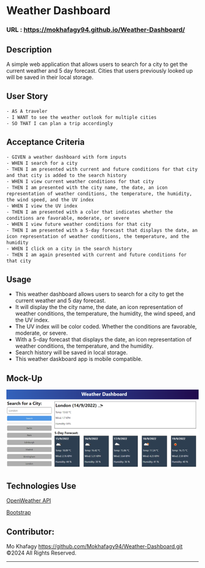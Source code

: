 # Weather Dashboard

### URL : https://mokhafagy94.github.io/Weather-Dashboard/

## Description
A simple web application that allows users to search for a city to get the current weather and 5 day forecast. Cities that users previously looked up will be saved in their local storage.

## User Story
```
- AS A traveler
- I WANT to see the weather outlook for multiple cities
- SO THAT I can plan a trip accordingly
```

## Acceptance Criteria
```
- GIVEN a weather dashboard with form inputs
- WHEN I search for a city
- THEN I am presented with current and future conditions for that city and that city is added to the search history
- WHEN I view current weather conditions for that city
- THEN I am presented with the city name, the date, an icon representation of weather conditions, the temperature, the humidity, the wind speed, and the UV index
- WHEN I view the UV index
- THEN I am presented with a color that indicates whether the conditions are favorable, moderate, or severe
- WHEN I view future weather conditions for that city
- THEN I am presented with a 5-day forecast that displays the date, an icon representation of weather conditions, the temperature, and the humidity
- WHEN I click on a city in the search history
- THEN I am again presented with current and future conditions for that city
```

## Usage
- This weather dashboard allows users to search for a city to get the current weather and 5 day forecast.
- It will display the the city name, the date, an icon representation of weather conditions, the temperature, the humidity, the wind speed, and the UV index.
- The UV index will be color coded. Whether the conditions are favorable, moderate, or severe.
- With a 5-day forecast that displays the date, an icon representation of weather conditions, the temperature, and the humidity.
- Search history will be saved in local storage.
- This weather daskboard app is mobile compatible.

## Mock-Up
![](/assets/images/10-server-side-apis-challenge-demo.png)

## Technologies Use
<p><a href="https://openweathermap.org/">OpenWeather API</a></p>
<p><a href="https://getbootstrap.com/">Bootstrap</a></p>


## Contributor:
Mo Khafagy https://github.com/Mokhafagy94/Weather-Dashboard.git ©2024 All Rights Reserved.
- - -

